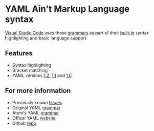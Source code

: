 # YAML Ain't Markup Language syntax

[Visual Studio Code](https://code.visualstudio.com/) uses these [grammars](https://github.com/RedCMD/YAML-Syntax-Highlighter/tree/main/syntaxes) as part of their [built-in](https://github.com/microsoft/vscode/tree/main/extensions/yaml) syntax highlighting and basic language support

## Features

- Syntax highlighting
- Bracket matching
- YAML versions [1.2](https://yaml.org/spec/1.2.2), [1.1](https://yaml.org/spec/1.1/) and [1.0](https://yaml.org/spec/1.0/)


## For more information

- Previously known [Issues](https://github.com/RedCMD/YAML-Syntax-Highlighter/issues/1)
- Original YAML [grammar](https://github.com/textmate/yaml.tmbundle)
- Atom's YAML [grammar](https://github.com/atom/language-yaml)
- Offical YAML [website](https://yaml.org/)
- Github [repo](https://github.com/RedCMD/YAML-Syntax-Highlighter)